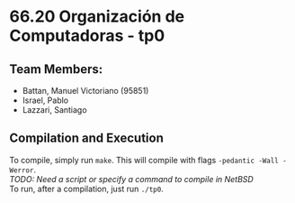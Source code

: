 # 66.20 Organización de Computadoras - tp0

## Team Members:  
  * Battan, Manuel Victoriano (95851)  
  * Israel, Pablo  
  * Lazzari, Santiago  

## Compilation and Execution  
  To compile, simply run `make`. This will compile with flags `-pedantic -Wall -Werror`.  
  _TODO: Need a script or specify a command to compile in NetBSD_  
  To run, after a compilation, just run `./tp0`.  
